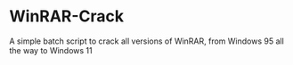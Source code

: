 # WinRAR-Crack
A simple batch script to crack all versions of WinRAR, from Windows 95 all the way to Windows 11
